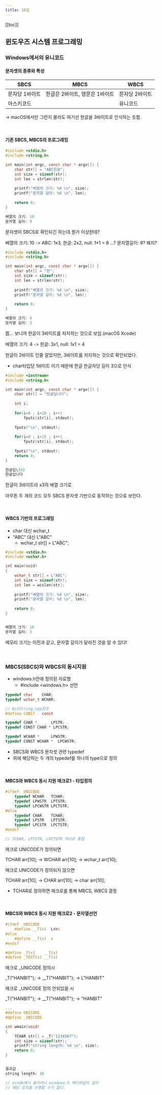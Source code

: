 ```yaml
---
title: 16일
---
```


[[toc]]

## 윈도우즈 시스템 프로그래밍

### Windows에서의 유니코드

#### 문자셋의 종류와 특성

|SBCS|MBCS|WBCS|
|----|----|----|
|문자당 1바이트|한글은 2바이트, 영문은 1바이트|문자당 2바이트|
|아스키코드||유니코드|

-> macOS에서만 그런지 몰라도 여기선 한글을 3바이트로 인식하는 듯함.

<br>

#### 기존 SBCS, MBCS의 프로그래밍

~~~C
#include <stdio.h>
#include <string.h>

int main(int argc, const char * argv[]) {
    char str[] = "ABC한글";
    int size = sizeof(str);
    int len = strlen(str);
    
    printf("배열의 크기: %d \n", size);
    printf("문자열 길이: %d \n", len);
    
    return 0;
}

배열의 크기: 10 
문자열 길이: 9
~~~

문자셋이 SBCS로 확인되긴 하는데 뭔가 이상한데?

배열의 크기: 10 -> ABC: 1x3, 한글: 2x2, null: 1*1 = 8 ...?
문자열길이: 9? 왜지?

~~~C
#include <stdio.h>
#include <string.h>

int main(int argc, const char * argv[]) {
    char str[] = "한";
    int size = sizeof(str);
    int len = strlen(str);
    
    printf("배열의 크기: %d \n", size);
    printf("문자열 길이: %d \n", len);
    
    return 0;
}

배열의 크기: 4 
문자열 길이: 3
~~~

쯥... 보니까 한글이 3바이트를 차지하는 것으로 보임.(macOS Xcode)

배열의 크기: 4 -> 한글: 3x1, null: 1x1 = 4

한글이 2바이트 인줄 알았지만, 3바이트를 차지하는 것으로 확인되었다.

- char타입당 1바이트 이기 때문에 한글 한글자당 길이 3으로 인식

~~~C
#include <iostream>
#include <string.h>

int main(int argc, const char * argv[]) {
    char str[] = "한글입니다";
    
    int i;
    
    for(i=0 ; i<10 ; i++)
        fputc(str[i], stdout);
    
    fputs("\n", stdout);
    
    for(i=0 ; i<15 ; i++)
        fputc(str[i], stdout);
    
    fputs("\n", stdout);
    return 0;
}

한글입\353
한글입니다
~~~

한글이 3바이트라 x3의 배열 크기로

아무튼 두 개의 코드 모두 SBCS 문자셋 기반으로 동작하는 것으로 보인다.

<br>

#### WBCS 기반의 프로그래밍

- char 대신 wchar_t
- "ABC" 대신 L"ABC"
  - wchar_t str[] = L"ABC";

~~~C
#include <stdio.h>
#include <wchar.h>

int main(void)
{
    wchar_t str[] = L"ABC";
    int size = sizeof(str);
    int len = wcslen(str);
    
    printf("배열의 크기: %d \n", size);
    printf("문자열 길이: %d \n", len);
    
    return 0;
}


배열의 크기: 16 
문자열 길이: 3      
~~~

메모리 크기는 이전과 같고, 문자열 길이가 달라진 것을 알 수 있다!

<br>

### MBCS(SBCS)와 WBCS의 동시지원

- windows.h안에 정의된 자료형
  - #include <windows.h> 선언

~~~C
typedef char    CHAR;
typedef wchar_t WCHAR;
~~~

~~~C
// WinString.cpp참조
#define CONST   const

typedef CHAR *      LPSTR;
typedef CONST CHAR * LPCSTR;

typedef WCHAR *     LPWSTR;
typedef CONST WCHAR *  LPCWSTR;
~~~

- SBCS와 WBCS 문자셋 관련 typedef
- 위에 해당하는 두 개의 typedef를 하나의 type으로 정의

<br>

#### MBCS와 WBCS 동시 지원 매크로1 - 타입정의

~~~C
#ifdef  UNICODE
    typedef WCHAR   TCHAR;
    typedef LPWSTR  LPTSTR;
    typedef LPCWSTR LPCTSTR;
#else
    typedef CHAR    TCHAR;
    typedef LPSTR   LPTSTR;
    typedef LPCSTR  LPCTSTR;
#endif

// TCHAR, LPTSTR, LPCTSTR 하나로 통합
~~~

매크로 UNICODE가 정의되면

TCHAR arr[10];  ->  WCHAR arr[10];  ->  wchar_t arr[10];

매크로 UNICODE가 정의되지 않으면

TCHAR arr[10];  ->  CHAR arr[10];  ->  char arr[10];

- TCHAR로 정의하면 매크로를 통해 MBCS, WBCS 결정

<br>

#### MBCS와 WBCS 동시 지원 매크로2 - 문자열선언

~~~C
#ifdef _UNICODE
    #define __T(x)  L##x
#else
    #define __T(x)  x
#endif

#define _T(x)    __T(x)
#define _TEXT(x) __T(x)
~~~

매크로 _UNICODE 정의시

_T("HANBIT"); -> __T("HANBIT"); -> L"HANBIT"

매크로 _UNICODE 정의 안되있을 시

_T("HANBIT"); -> __T("HANBIT"); -> "HANBIT"

~~~C
...
#define UNICODE
#define _UNICODE

int wmain(void)
{
    TCHAR str[] = _T("1234567");
    int size = sizeof(str);
    printf("string length: %d \n", size);
    return 0;
}


결과값
string length: 16

// xcode에서 돌리려니 windows.h 헤더파일이 없어
// 해당 로직을 수행할 수가 없다.
~~~